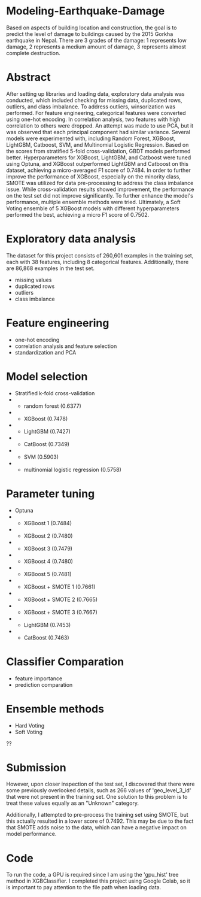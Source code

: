 # Modeling-Earthquake-Damage
Based on aspects of building location and construction, the goal is to predict the level of damage to buildings caused by the 2015 Gorkha earthquake in Nepal. There are 3 grades of the damage: 1 represents low damage, 2 represents a medium amount of damage, 3 represents almost complete destruction.

# Abstract
After setting up libraries and loading data, exploratory data analysis was conducted, which included checking for missing data, duplicated rows, outliers, and class imbalance. To address outliers, winsorization was performed. For feature engineering, categorical features were converted using one-hot encoding. In correlation analysis, two features with high correlation to others were dropped. An attempt was made to use PCA, but it was observed that each principal component had similar variance. Several models were experimented with, including Random Forest, XGBoost, LightGBM, Catboost, SVM, and Multinomial Logistic Regression. Based on the scores from stratified 5-fold cross-validation, GBDT models performed better. Hyperparameters for XGBoost, LightGBM, and Catboost were tuned using Optuna, and XGBoost outperformed LightGBM and Catboost on this dataset, achieving a micro-averaged F1 score of 0.7484. In order to further improve the performance of XGBoost, especially on the minority class, SMOTE was utilized for data pre-processing to address the class imbalance issue. While cross-validation results showed improvement, the performance on the test set did not improve significantly. To further enhance the model's performance, multiple ensemble methods were tried. Ultimately, a Soft Voting ensemble of 5 XGBoost models with different hyperparameters performed the best, achieving a micro F1 score of 0.7502.

# Exploratory data analysis
The dataset for this project consists of 260,601 examples in the training set, each with 38 features, including 8 categorical features. Additionally, there are 86,868 examples in the test set.
- missing values
- duplicated rows
- outliers
- class imbalance

# Feature engineering
- one-hot encoding
- correlation analysis and feature selection
- standardization and PCA

# Model selection
- Stratified k-fold cross-validation
- - random forest (0.6377)
- - XGBoost (0.7478)
- - LightGBM (0.7427)
- - CatBoost (0.7349)
- - SVM (0.5903)
- - multinomial logistic regression (0.5758)

# Parameter tuning
- Optuna
- - XGBoost 1 (0.7484)
- - XGBoost 2 (0.7480)
- - XGBoost 3 (0.7479)
- - XGBoost 4 (0.7480)
- - XGBoost 5 (0.7481)
- - XGBoost + SMOTE 1 (0.7661)
- - XGBoost + SMOTE 2 (0.7665)
- - XGBoost + SMOTE 3 (0.7667)
- - LightGBM (0.7453)
- - CatBoost (0.7463)

# Classifier Comparation
- feature importance
- prediction comparation

# Ensemble methods
- Hard Voting
- Soft Voting

??
# Submission
However, upon closer inspection of the test set, I discovered that there were some previously overlooked details, such as 266 values of 'geo_level_3_id' that were not present in the training set. One solution to this problem is to treat these values equally as an "Unknown" category.

Additionally, I attempted to pre-process the training set using SMOTE, but this actually resulted in a lower score of 0.7492. This may be due to the fact that SMOTE adds noise to the data, which can have a negative impact on model performance.

# Code
To run the code, a GPU is required since I am using the 'gpu_hist' tree method in XGBClassifier. I completed this project using Google Colab, so it is important to pay attention to the file path when loading data.

